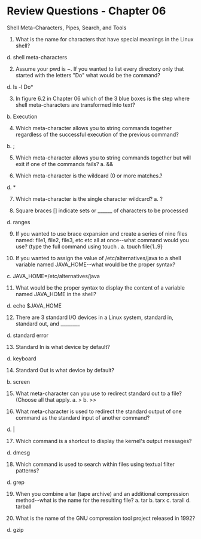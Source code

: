 # Review Questions - Chapter 06

Shell Meta-Characters, Pipes, Search, and Tools

1. What is the name for characters that have special meanings in the Linux shell?

d. shell meta-characters

2. Assume your pwd is ~. If you wanted to list every directory only that started with the letters "Do" what would be the command?

d. ls -l Do*

3. In figure 6.2 in Chapter 06 which of the 3 blue boxes is the step where shell meta-characters are transformed into text?

b. Execution


4. Which meta-character allows you to string commands together regardless of the successful execution of the previous command?

b. ;


5. Which meta-character allows you to string commands together but will exit if one of the commands fails?
a. &&


6. Which meta-character is the wildcard (0 or more matches.?

d. \*

7. Which meta-character is the single character wildcard?
a. ?


8. Square braces [] indicate sets or ______ of characters to be processed

d. ranges

9. If you wanted to use brace expansion and create a series of nine files named: file1, file2, file3, etc etc all at once--what command would you use?  (type the full command using touch .
a. touch file{1..9}

10. If you wanted to assign the value of /etc/alternatives/java to a shell variable named JAVA_HOME--what would be the proper syntax?

c. JAVA_HOME=/etc/alternatives/java


11. What would be the proper syntax to display the content of a variable named JAVA_HOME in the shell?

d. echo $JAVA_HOME

12. There are 3 standard I/O devices in a Linux system, standard in, standard out, and ________

d. standard error

13. Standard In is what device by default?

d. keyboard

14. Standard Out is what device by default?

b.  screen


15. What meta-character can you use to redirect standard out to a file? (Choose all that apply.
a. \>
b. \>\>


16. What meta-character is used to redirect the standard output of one command as the standard input of another command?

d. \|

17. Which command is a shortcut to display the kernel's output messages?

d. dmesg

18. Which command is used to search within files using textual filter patterns?

d. grep

19. When you combine a tar (tape archive) and an additional compression method--what is the name for the resulting file?
a. tar
b. tarx
c. tarall
d. tarball

20. What is the name of the GNU compression tool project released in 1992?

d. gzip
